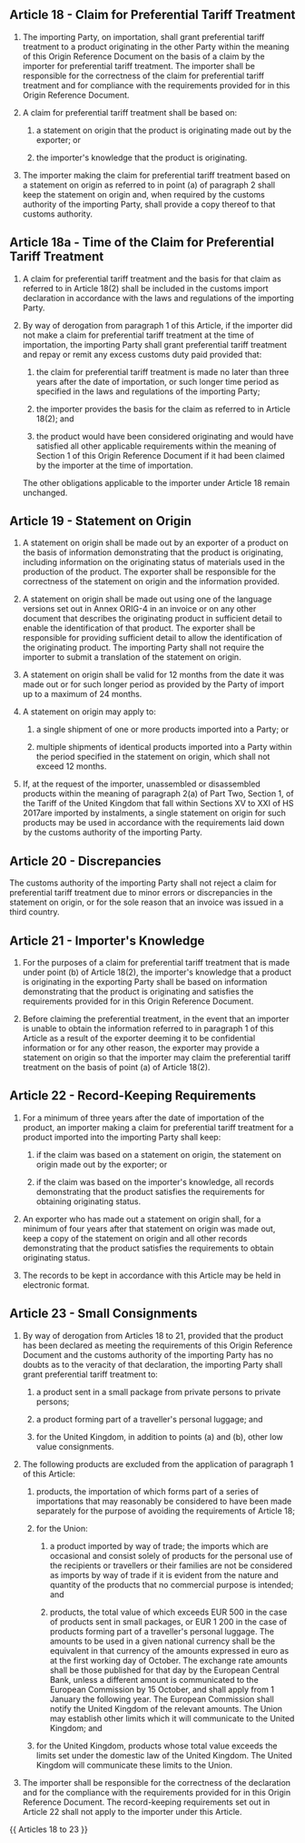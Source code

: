 ## Article 18 - Claim for Preferential Tariff Treatment

1. The importing Party, on importation, shall grant preferential tariff treatment to a product originating in the other Party within the meaning of this Origin Reference Document on the basis of a claim by the importer for preferential tariff treatment. The importer shall be responsible for the correctness of the claim for preferential tariff treatment and for compliance with the requirements provided for in this Origin Reference Document.

2. A claim for preferential tariff treatment shall be based on:

   1. a statement on origin that the product is originating made out by the exporter; or

   2. the importer's knowledge that the product is originating.

3. The importer making the claim for preferential tariff treatment based on a statement on origin as referred to in point (a) of paragraph 2 shall keep the statement on origin and, when required by the customs authority of the importing Party, shall provide a copy thereof to that customs authority.



## Article 18a - Time of the Claim for Preferential Tariff Treatment

1. A claim for preferential tariff treatment and the basis for that claim as referred to in Article 18(2) shall be included in the customs import declaration in accordance with the laws and regulations of the importing Party.

2. By way of derogation from paragraph 1 of this Article, if the importer did not make a claim for preferential tariff treatment at the time of importation, the importing Party shall grant preferential tariff treatment and repay or remit any excess customs duty paid provided that:

   1. the claim for preferential tariff treatment is made no later than three years after the date of importation, or such longer time period as specified in the laws and regulations of the importing Party;

   2. the importer provides the basis for the claim as referred to in Article 18(2); and

   3. the product would have been considered originating and would have satisfied all other applicable requirements within the meaning of Section 1 of this Origin Reference Document if it had been claimed by the importer at the time of importation.

    The other obligations applicable to the importer under Article 18 remain unchanged.



## Article 19 - Statement on Origin

1. A statement on origin shall be made out by an exporter of a product on the basis of information demonstrating that the product is originating, including information on the originating status of materials used in the production of the product. The exporter shall be responsible for the correctness of the statement on origin and the information provided.

2. A statement on origin shall be made out using one of the language versions set out in Annex ORIG-4 in an invoice or on any other document that describes the originating product in sufficient detail to enable the identification of that product. The exporter shall be responsible for providing sufficient detail to allow the identification of the originating product. The importing Party shall not require the importer to submit a translation of the statement on origin.

3. A statement on origin shall be valid for 12 months from the date it was made out or for such longer period as provided by the Party of import up to a maximum of 24 months.

4. A statement on origin may apply to:

   1. a single shipment of one or more products imported into a Party; or

   2. multiple shipments of identical products imported into a Party within the period specified in the statement on origin, which shall not exceed 12 months.

5. If, at the request of the importer, unassembled or disassembled products within the meaning of paragraph 2(a) of Part Two, Section 1, of the Tariff of the United Kingdom that fall within Sections XV to XXI of HS 2017are imported by instalments, a single statement on origin for such products may be used in accordance with the requirements laid down by the customs authority of the importing Party.



## Article 20 - Discrepancies

The customs authority of the importing Party shall not reject a claim for preferential tariff treatment due to minor errors or discrepancies in the statement on origin, or for the sole reason that an invoice was issued in a third country.



## Article 21 - Importer's Knowledge

1. For the purposes of a claim for preferential tariff treatment that is made under point (b) of Article 18(2), the importer's knowledge that a product is originating in the exporting Party shall be based on information demonstrating that the product is originating and satisfies the requirements provided for in this Origin Reference Document.

2. Before claiming the preferential treatment, in the event that an importer is unable to obtain the information referred to in paragraph 1 of this Article as a result of the exporter deeming it to be confidential information or for any other reason, the exporter may provide a statement on origin so that the importer may claim the preferential tariff treatment on the basis of point (a) of Article 18(2).



## Article 22 - Record-Keeping Requirements

1. For a minimum of three years after the date of importation of the product, an importer making a claim for preferential tariff treatment for a product imported into the importing Party shall keep:

   1. if the claim was based on a statement on origin, the statement on origin made out by the exporter; or

   2. if the claim was based on the importer's knowledge, all records demonstrating that the product satisfies the requirements for obtaining originating status.

2. An exporter who has made out a statement on origin shall, for a minimum of four years after that statement on origin was made out, keep a copy of the statement on origin and all other records demonstrating that the product satisfies the requirements to obtain originating status.

3. The records to be kept in accordance with this Article may be held in electronic format.



## Article 23 - Small Consignments

1. By way of derogation from Articles 18 to 21, provided that the product has been declared as meeting the requirements of this Origin Reference Document and the customs authority of the importing Party has no doubts as to the veracity of that declaration, the importing Party shall grant preferential tariff treatment to:

   1. a product sent in a small package from private persons to private persons;

   2. a product forming part of a traveller's personal luggage; and

   3. for the United Kingdom, in addition to points (a) and (b), other low value consignments.

2. The following products are excluded from the application of paragraph 1 of this Article:

   1. products, the importation of which forms part of a series of importations that may reasonably be considered to have been made separately for the purpose of avoiding the requirements of Article 18;

   2. for the Union:

      1. a product imported by way of trade; the imports which are occasional and consist solely of products for the personal use of the recipients or travellers or their families are not be considered as imports by way of trade if it is evident from the nature and quantity of the products that no commercial purpose is intended; and

      2. products, the total value of which exceeds EUR 500 in the case of products sent in small packages, or EUR 1 200 in the case of products forming part of a traveller's personal luggage. The amounts to be used in a given national currency shall be the equivalent in that currency of the amounts expressed in euro as at the first working day of October. The exchange rate amounts shall be those published for that day by the European Central Bank, unless a different amount is communicated to the European Commission by 15 October, and shall apply from 1 January the following year. The European Commission shall notify the United Kingdom of the relevant amounts. The Union may establish other limits which it will communicate to the United Kingdom; and

   3. for the United Kingdom, products whose total value exceeds the limits set under the domestic law of the United Kingdom. The United Kingdom will communicate these limits to the Union.

3. The importer shall be responsible for the correctness of the declaration and for the compliance with the requirements provided for in this Origin Reference Document. The record-keeping requirements set out in Article 22 shall not apply to the importer under this Article.



{{ Articles 18 to 23 }}
